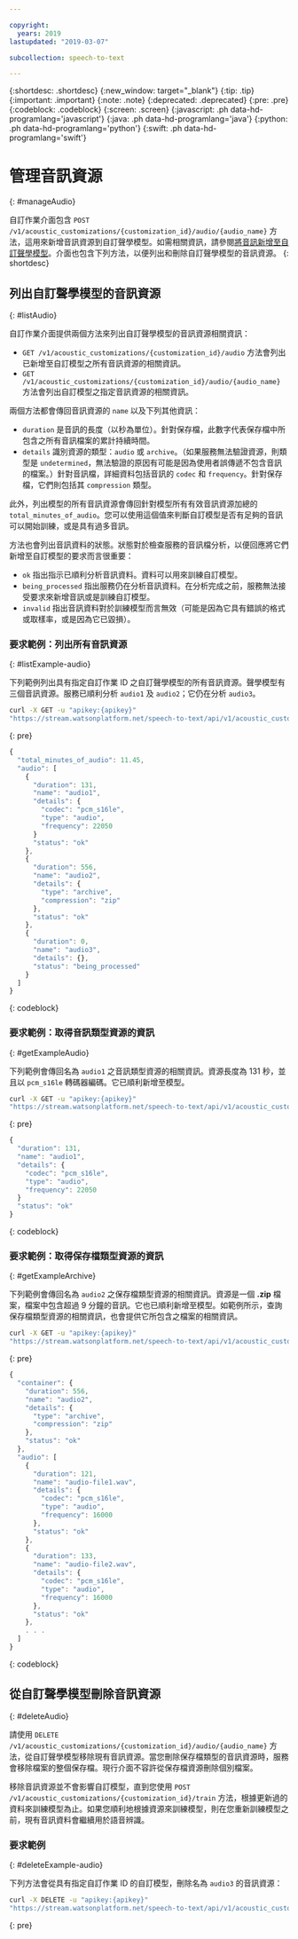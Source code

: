 ```yaml
---

copyright:
  years: 2019
lastupdated: "2019-03-07"

subcollection: speech-to-text

---
```


{:shortdesc: .shortdesc}
{:new_window: target="_blank"}
{:tip: .tip}
{:important: .important}
{:note: .note}
{:deprecated: .deprecated}
{:pre: .pre}
{:codeblock: .codeblock}
{:screen: .screen}
{:javascript: .ph data-hd-programlang='javascript'}
{:java: .ph data-hd-programlang='java'}
{:python: .ph data-hd-programlang='python'}
{:swift: .ph data-hd-programlang='swift'}

# 管理音訊資源
{: #manageAudio}

自訂作業介面包含 `POST /v1/acoustic_customizations/{customization_id}/audio/{audio_name}` 方法，這用來新增音訊資源到自訂聲學模型。如需相關資訊，請參閱[將音訊新增至自訂聲學模型](/docs/services/speech-to-text/acoustic-create.html#addAudio)。介面也包含下列方法，以便列出和刪除自訂聲學模型的音訊資源。
{: shortdesc}

## 列出自訂聲學模型的音訊資源
{: #listAudio}

自訂作業介面提供兩個方法來列出自訂聲學模型的音訊資源相關資訊：

-   `GET /v1/acoustic_customizations/{customization_id}/audio` 方法會列出已新增至自訂模型之所有音訊資源的相關資訊。
-   `GET /v1/acoustic_customizations/{customization_id}/audio/{audio_name}` 方法會列出自訂模型之指定音訊資源的相關資訊。

兩個方法都會傳回音訊資源的 `name` 以及下列其他資訊：

-   `duration` 是音訊的長度（以秒為單位）。針對保存檔，此數字代表保存檔中所包含之所有音訊檔案的累計持續時間。
-   `details` 識別資源的類型：`audio` 或 `archive`。（如果服務無法驗證資源，則類型是 `undetermined`，無法驗證的原因有可能是因為使用者誤傳遞不包含音訊的檔案。）針對音訊檔，詳細資料包括音訊的 `codec` 和 `frequency`。針對保存檔，它們則包括其 `compression` 類型。

此外，列出模型的所有音訊資源會傳回針對模型所有有效音訊資源加總的 `total_minutes_of_audio`。您可以使用這個值來判斷自訂模型是否有足夠的音訊可以開始訓練，或是具有過多音訊。

方法也會列出音訊資料的狀態。狀態對於檢查服務的音訊檔分析，以便回應將它們新增至自訂模型的要求而言很重要：

-   `ok` 指出指示已順利分析音訊資料。資料可以用來訓練自訂模型。
-   `being_processed` 指出服務仍在分析音訊資料。在分析完成之前，服務無法接受要求來新增音訊或是訓練自訂模型。
-   `invalid` 指出音訊資料對於訓練模型而言無效（可能是因為它具有錯誤的格式或取樣率，或是因為它已毀損）。

### 要求範例：列出所有音訊資源
{: #listExample-audio}

下列範例列出具有指定自訂作業 ID 之自訂聲學模型的所有音訊資源。聲學模型有三個音訊資源。服務已順利分析 `audio1` 及 `audio2`；它仍在分析 `audio3`。

```bash
curl -X GET -u "apikey:{apikey}"
"https://stream.watsonplatform.net/speech-to-text/api/v1/acoustic_customizations/{customization_id}/audio"
```
{: pre}

```javascript
{
  "total_minutes_of_audio": 11.45,
  "audio": [
    {
      "duration": 131,
      "name": "audio1",
      "details": {
        "codec": "pcm_s16le",
        "type": "audio",
        "frequency": 22050
      }
      "status": "ok"
    },
    {
      "duration": 556,
      "name": "audio2",
      "details": {
        "type": "archive",
        "compression": "zip"
      },
      "status": "ok"
    },
    {
      "duration": 0,
      "name": "audio3",
      "details": {},
      "status": "being_processed"
    }
  ]
}
```
{: codeblock}

### 要求範例：取得音訊類型資源的資訊
{: #getExampleAudio}

下列範例會傳回名為 `audio1` 之音訊類型資源的相關資訊。資源長度為 131 秒，並且以 `pcm_s16le` 轉碼器編碼。它已順利新增至模型。

```bash
curl -X GET -u "apikey:{apikey}"
"https://stream.watsonplatform.net/speech-to-text/api/v1/acoustic_customizations/{customization_id}/audio/audio1"
```
{: pre}

```javascript
{
  "duration": 131,
  "name": "audio1",
  "details": {
    "codec": "pcm_s16le",
    "type": "audio",
    "frequency": 22050
  }
  "status": "ok"
}
```
{: codeblock}

### 要求範例：取得保存檔類型資源的資訊
{: #getExampleArchive}

下列範例會傳回名為 `audio2` 之保存檔類型資源的相關資訊。資源是一個 **.zip** 檔案，檔案中包含超過 9 分鐘的音訊。它也已順利新增至模型。如範例所示，查詢保存檔類型資源的相關資訊，也會提供它所包含之檔案的相關資訊。

```bash
curl -X GET -u "apikey:{apikey}"
"https://stream.watsonplatform.net/speech-to-text/api/v1/acoustic_customizations/{customization_id}/audio/audio2"
```
{: pre}

```javascript
{
  "container": {
    "duration": 556,
    "name": "audio2",
    "details": {
      "type": "archive",
      "compression": "zip"
    },
    "status": "ok"
  },
  "audio": [
    {
      "duration": 121,
      "name": "audio-file1.wav",
      "details": {
        "codec": "pcm_s16le",
        "type": "audio",
        "frequency": 16000
      },
      "status": "ok"
    },
    {
      "duration": 133,
      "name": "audio-file2.wav",
      "details": {
        "codec": "pcm_s16le",
        "type": "audio",
        "frequency": 16000
      },
      "status": "ok"
    },
    . . .
  ]
}
```
{: codeblock}

## 從自訂聲學模型刪除音訊資源
{: #deleteAudio}

請使用 `DELETE /v1/acoustic_customizations/{customization_id}/audio/{audio_name}` 方法，從自訂聲學模型移除現有音訊資源。當您刪除保存檔類型的音訊資源時，服務會移除檔案的整個保存檔。現行介面不容許從保存檔資源刪除個別檔案。

移除音訊資源並不會影響自訂模型，直到您使用 `POST /v1/acoustic_customizations/{customization_id}/train` 方法，根據更新過的資料來訓練模型為止。如果您順利地根據資源來訓練模型，則在您重新訓練模型之前，現有音訊資料會繼續用於語音辨識。

### 要求範例
{: #deleteExample-audio}

下列方法會從具有指定自訂作業 ID 的自訂模型，刪除名為 `audio3` 的音訊資源：

```bash
curl -X DELETE -u "apikey:{apikey}"
"https://stream.watsonplatform.net/speech-to-text/api/v1/acoustic_customizations/{customization_id}/audio/audio3"
```
{: pre}
